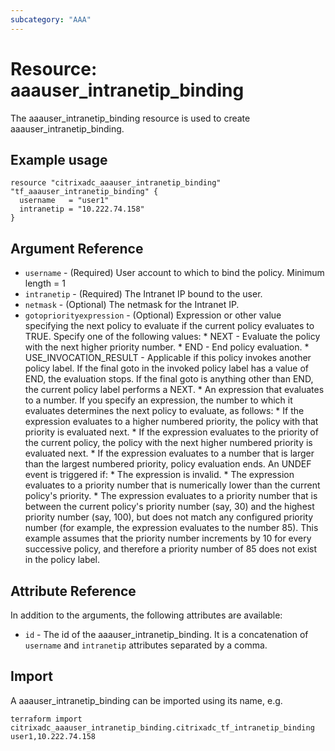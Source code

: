 ```yaml
---
subcategory: "AAA"
---
```


# Resource: aaauser_intranetip_binding

The aaauser_intranetip_binding resource is used to create aaauser_intranetip_binding.


## Example usage

```hcl
resource "citrixadc_aaauser_intranetip_binding" "tf_aaauser_intranetip_binding" {
  username   = "user1"
  intranetip = "10.222.74.158"
}
```


## Argument Reference

* `username` - (Required) User account to which to bind the policy. Minimum length =  1
* `intranetip` - (Required) The Intranet IP bound to the user.
* `netmask` - (Optional) The netmask for the Intranet IP.
* `gotopriorityexpression` - (Optional) Expression or other value specifying the next policy to evaluate if the current policy evaluates to TRUE.  Specify one of the following values: * NEXT - Evaluate the policy with the next higher priority number. * END - End policy evaluation. * USE_INVOCATION_RESULT - Applicable if this policy invokes another policy label. If the final goto in the invoked policy label has a value of END, the evaluation stops. If the final goto is anything other than END, the current policy label performs a NEXT. * An expression that evaluates to a number. If you specify an expression, the number to which it evaluates determines the next policy to evaluate, as follows: *  If the expression evaluates to a higher numbered priority, the policy with that priority is evaluated next. * If the expression evaluates to the priority of the current policy, the policy with the next higher numbered priority is evaluated next. * If the expression evaluates to a number that is larger than the largest numbered priority, policy evaluation ends. An UNDEF event is triggered if: * The expression is invalid. * The expression evaluates to a priority number that is numerically lower than the current policy's priority. * The expression evaluates to a priority number that is between the current policy's priority number (say, 30) and the highest priority number (say, 100), but does not match any configured priority number (for example, the expression evaluates to the number 85). This example assumes that the priority number increments by 10 for every successive policy, and therefore a priority number of 85 does not exist in the policy label.


## Attribute Reference

In addition to the arguments, the following attributes are available:

* `id` - The id of the aaauser_intranetip_binding. It is a concatenation of  `username` and `intranetip` attributes separated by a comma.


## Import

A aaauser_intranetip_binding can be imported using its name, e.g.

```shell
terraform import citrixadc_aaauser_intranetip_binding.citrixadc_tf_intranetip_binding user1,10.222.74.158
```
